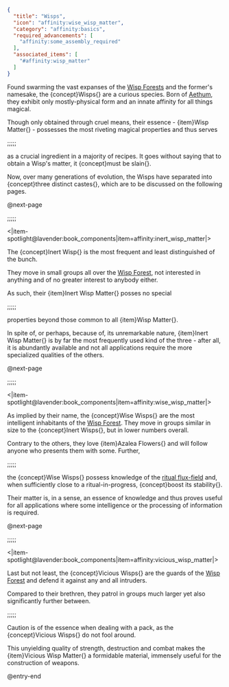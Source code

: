 ```json
{
  "title": "Wisps",
  "icon": "affinity:wise_wisp_matter",
  "category": "affinity:basics",
  "required_advancements": [
    "affinity:some_assembly_required"
  ],
  "associated_items": [
    "#affinity:wisp_matter"
  ]
}
```

Found swarming the vast expanses of the [Wisp Forests](^affinity:wisp_forests) and the former's namesake, the
{concept}Wisps{} are a curious species. Born of [Aethum](^affinity:aethum), they exhibit only mostly-physical form
and an innate affinity for all things magical.


Though only obtained through cruel means, their essence - {item}Wisp Matter{} - possesses the most riveting magical
properties and thus serves

;;;;;

as a crucial ingredient in a majority of recipes. It goes without saying that to obtain a Wisp's matter, it
{concept}must be slain{}.


Now, over many generations of evolution, the Wisps have separated into {concept}three distinct castes{}, which are to be
discussed on the following pages.


@next-page

;;;;;

<|item-spotlight@lavender:book_components|item=affinity:inert_wisp_matter|>

The {concept}Inert Wisp{} is the most frequent and least distinguished of the bunch.


They move in small groups all over the [Wisp Forest](^affinity:wisp_forests), not interested in anything and of no
greater interest to anybody either.


As such, their {item}Inert Wisp Matter{} posses no special

;;;;;

properties beyond those common to all {item}Wisp Matter{}.


In spite of, or perhaps, because of, its unremarkable nature, {item}Inert Wisp Matter{} is by far the most frequently
used kind of the three - after all, it is abundantly available and not all applications require the more specialized
qualities of the others.


@next-page

;;;;;

<|item-spotlight@lavender:book_components|item=affinity:wise_wisp_matter|>

As implied by their name, the {concept}Wise Wisps{} are the most intelligent inhabitants of the
[Wisp Forest](^affinity:wisp_forests). They move in groups similar in size to the {concept}Inert Wisps{}, but in lower
numbers overall.


Contrary to the others, they love {item}Azalea Flowers{} and will follow anyone who presents them with some. Further,

;;;;;

the {concept}Wise Wisps{} possess knowledge of the [ritual flux-field](^affinity:conducting_rituals) and, when sufficiently
close to a ritual-in-progress, {concept}boost its stability{}.


Their matter is, in a sense, an essence of knowledge and thus proves useful for all applications where some intelligence
or the processing of information is required.


@next-page

;;;;;

<|item-spotlight@lavender:book_components|item=affinity:vicious_wisp_matter|>

Last but not least, the {concept}Vicious Wisps{} are the guards of the [Wisp Forest](^affinity:wisp_forests) and defend
it against any and all intruders.


Compared to their brethren, they patrol in groups much larger yet also significantly further between.

;;;;;

Caution is of the essence when dealing with a pack, as the {concept}Vicious Wisps{} do not fool around.


This unyielding quality of strength, destruction and combat makes the {item}Vicious Wisp Matter{} a formidable material,
immensely useful for the construction of weapons.

@entry-end
